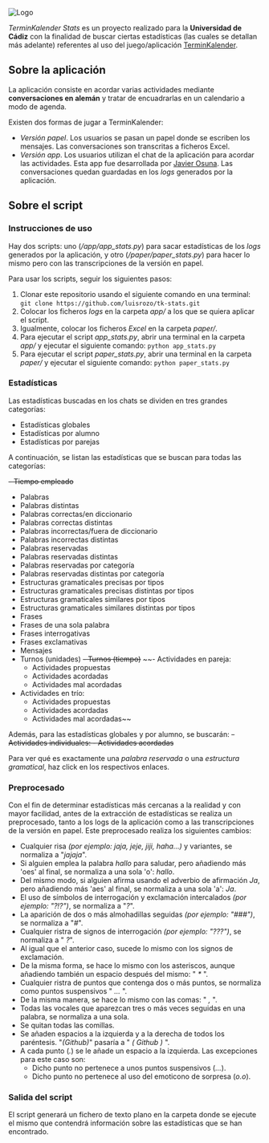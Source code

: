 ![Logo](http://i.imgur.com/azI7ASc.png)

*TerminKalender Stats* es un proyecto realizado para la **Universidad de Cádiz** con la finalidad de buscar ciertas estadísticas (las cuales se detallan más adelante) referentes al uso del juego/aplicación [TerminKalender](https://github.com/luisrozo/Terminkalender).

## Sobre la aplicación

La aplicación consiste en acordar varias actividades mediante **conversaciones en alemán** y tratar de encuadrarlas en un calendario a modo de agenda.

 Existen dos formas de jugar a TerminKalender:
 - *Versión papel*. Los usuarios se pasan un papel donde se escriben los mensajes. Las conversaciones son transcritas a ficheros Excel.
 - *Versión app*. Los usuarios utilizan el chat de la aplicación para acordar las actividades. Esta app fue desarrollada por [Javier Osuna](https://github.com/javosuher). Las conversaciones quedan guardadas en los *logs* generados por la aplicación.

## Sobre el script

### Instrucciones de uso
Hay dos scripts: uno (*/app/app_stats.py*) para sacar estadísticas de los *logs* generados por la aplicación, y otro (*/paper/paper_stats.py*) para hacer lo mismo pero con las transcripciones de la versión en papel.

Para usar los scripts, seguir los siguientes pasos:

1. Clonar este repositorio usando el siguiente comando en una terminal:
```git clone https://github.com/luisrozo/tk-stats.git```
2. Colocar los ficheros *logs* en la carpeta *app/* a los que se quiera aplicar el script.
3. Igualmente, colocar los ficheros *Excel* en la carpeta *paper/*.
4. Para ejecutar el script *app_stats.py*, abrir una terminal en la carpeta *app/* y ejecutar el siguiente comando:
```python app_stats.py```
5. Para ejecutar el script *paper_stats.py*, abrir una terminal en la carpeta *paper/* y ejecutar el siguiente comando:
```python paper_stats.py```


### Estadísticas

Las estadísticas buscadas en los chats se dividen en tres grandes categorías:

- Estadísticas globales
- Estadísticas por alumno
- Estadísticas por parejas

A continuación, se listan las estadísticas que se buscan para todas las categorías:

~~- Tiempo empleado~~
- Palabras
- Palabras distintas
- Palabras correctas/en diccionario
- Palabras correctas distintas
- Palabras incorrectas/fuera de diccionario
- Palabras incorrectas distintas
- Palabras reservadas
- Palabras reservadas distintas
- Palabras reservadas por categoría
- Palabras reservadas distintas por categoría
- Estructuras gramaticales precisas por tipos
- Estructuras gramaticales precisas distintas por tipos
- Estructuras gramaticales similares por tipos
- Estructuras gramaticales similares distintas por tipos
- Frases
- Frases de una sola palabra
- Frases interrogativas
- Frases exclamativas
- Mensajes
- Turnos (unidades)
~~- Turnos (tiempo)~~
~~- Actividades en pareja:
    - Actividades propuestas
    - Actividades acordadas
    - Actividades mal acordadas
- Actividades en trío:
    - Actividades propuestas
    - Actividades acordadas
    - Actividades mal acordadas~~

Además, para las estadísticas globales y por alumno, se buscarán:
~~- Actividades individuales:
    - Actividades acordadas~~

Para ver qué es exactamente una *palabra reservada* o una *estructura gramatical*, haz click en los respectivos enlaces.

### Preprocesado
Con el fin de determinar estadísticas más cercanas a la realidad y con mayor facilidad, antes de la extracción de estadísticas se realiza un preprocesado, tanto a los logs de la aplicación como a las transcripciones de la versión en papel. Este preprocesado realiza los siguientes cambios:

- Cualquier risa *(por ejemplo: jaja, jeje, jiji, haha...)* y variantes, se normaliza a "*jajaja*".
- Si alguien emplea la palabra *hallo* para saludar, pero añadiendo más 'oes' al final, se normaliza a una sola 'o': *hallo*.
- Del mismo modo, si alguien afirma usando el adverbio de afirmación *Ja*, pero añadiendo más 'aes' al final, se normaliza a una sola 'a': *Ja*.
- El uso de símbolos de interrogación y exclamación intercalados *(por ejemplo: "?!?")*, se normaliza a "*?*".
- La aparición de dos o más almohadillas seguidas *(por ejemplo: "###")*, se normaliza a "*#*".
- Cualquier ristra de signos de interrogación *(por ejemplo: "???")*, se normaliza a " *?*".
- Al igual que el anterior caso, sucede lo mismo con los signos de exclamación. 
- De la misma forma, se hace lo mismo con los asteriscos, aunque añadiendo también un espacio después del mismo: " *\** ".
- Cualquier ristra de puntos que contenga dos o más puntos, se normaliza como puntos suspensivos " *...* ".
- De la misma manera, se hace lo mismo con las comas: " *,* ".
- Todas las vocales que aparezcan tres o más veces seguidas en una palabra, se normaliza a una sola.
- Se quitan todas las comillas.
- Se añaden espacios a la izquierda y a la derecha de todos los paréntesis. "*(Github)*" pasaría a " *(* *Github* *)* ".
- A cada punto (*.*) se le añade un espacio a la izquierda. Las excepciones para este caso son:
    - Dicho punto no pertenece a unos puntos suspensivos (*...*).
    - Dicho punto no pertenece al uso del emoticono de sorpresa (*o.o*).

### Salida del script
El script generará un fichero de texto plano en la carpeta donde se ejecute el mismo que contendrá información sobre las estadísticas que se han encontrado.

